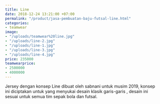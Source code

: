 ```yaml
---
title: Line
date: 2018-12-24 13:21:00 +07:00
permalink: "/product/jasa-pembuatan-baju-futsal-line.html"
categories:
- teamwear
image:
- "/uploads/teamwear%20line.jpg"
- "/uploads/line-2.jpg"
- "/uploads/line-1.jpg"
- "/uploads/line-3.jpg"
- "/uploads/line-4.jpg"
price: 235000
teamwearprice:
- 2500000
- 4000000
---
```


Jersey dengan konsep Line dibuat oleh sabnani untuk  musim 2019, konsep ini diciptakan untuk yang menyukai desain klasik garis-garis , desain ini  sesuai untuk semua tim sepak bola dan futsal.


